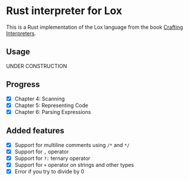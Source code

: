 # Rust interpreter for Lox

This is a Rust implementation of the Lox language from the book [Crafting Interpreters](https://craftinginterpreters.com/).

## Usage

UNDER CONSTRUCTION

## Progress

- [x] Chapter 4: Scanning
- [x] Chapter 5: Representing Code
- [x] Chapter 6: Parsing Expressions

## Added features

- [x] Support for multiline comments using `/*` and `*/`
- [x] Support for `,` operator
- [x] Support for `?:` ternary operator
- [x] Support for `+` operator on strings and other types
- [x] Error if you try to divide by 0
